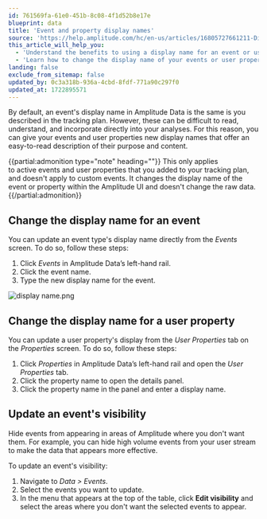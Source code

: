 ```yaml
---
id: 761569fa-61e0-451b-8c08-4f1d52b8e17e
blueprint: data
title: 'Event and property display names'
source: 'https://help.amplitude.com/hc/en-us/articles/16805727661211-Display-names-in-Amplitude-Data'
this_article_will_help_you:
  - 'Understand the benefits to using a display name for an event or user property'
  - 'Learn how to change the display name of your events or user properties'
landing: false
exclude_from_sitemap: false
updated_by: 0c3a318b-936a-4cbd-8fdf-771a90c297f0
updated_at: 1722895571
---
```

By default, an event's display name in Amplitude Data is the same is you described in the tracking plan. However, these can be difficult to read, understand, and incorporate directly into your analyses. For this reason, you can give your events and user properties new display names that offer an easy-to-read description of their purpose and content.

{{partial:admonition type="note" heading=""}}
This only applies to active events and user properties that you added to your tracking plan, and doesn't apply to custom events. It changes the display name of the event or property within the Amplitude UI and doesn't change the raw data.
{{/partial:admonition}}

## Change the display name for an event

You can update an event type's display name directly from the *Events* screen. To do so, follow these steps:

1. Click *Events* in Amplitude Data’s left-hand rail.
2. Click the event name.
3. Type the new display name for the event.

![display name.png](/docs/output/img/data/display-name-png.png)

## Change the display name for a user property

You can update a user property's display from the *User Properties* tab on the *Properties* screen. To do so, follow these steps:

1. Click *Properties* in Amplitude Data’s left-hand rail and open the *User Properties* tab.
2. Click the property name to open the details panel.
3. Click the property name in the panel and enter a display name.

## Update an event's visibility

Hide events from appearing in areas of Amplitude where you don't want them. For example, you can hide high volume events from your user stream to make the data that appears more effective.

To update an event's visibility:

1. Navigate to *Data > Events*.
2. Select the events you want to update.
3. In the menu that appears at the top of the table, click **Edit visibility** and select the areas where you don't want the selected events to appear.